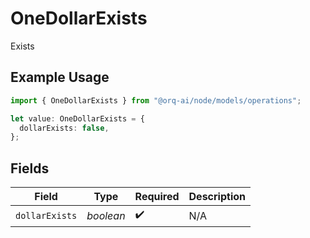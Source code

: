 # OneDollarExists

Exists

## Example Usage

```typescript
import { OneDollarExists } from "@orq-ai/node/models/operations";

let value: OneDollarExists = {
  dollarExists: false,
};
```

## Fields

| Field              | Type               | Required           | Description        |
| ------------------ | ------------------ | ------------------ | ------------------ |
| `dollarExists`     | *boolean*          | :heavy_check_mark: | N/A                |